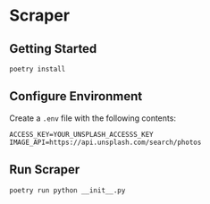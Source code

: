 # Scraper

## Getting Started

`poetry install`

## Configure Environment

Create a `.env` file with the following contents:

```
ACCESS_KEY=YOUR_UNSPLASH_ACCESSS_KEY
IMAGE_API=https://api.unsplash.com/search/photos
```

## Run Scraper

`poetry run python __init__.py`